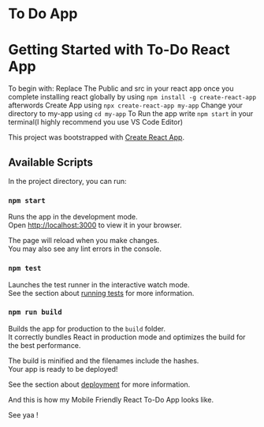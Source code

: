 # To Do App

# Getting Started with To-Do React App

To begin with:
Replace The Public and src in your react app once you complete installing react globally by using 
`npm install -g create-react-app` afterwords Create App using `npx create-react-app my-app`
Change your directory to my-app using `cd my-app`
To Run the app write `npm start` in your terminal(I highly recommend  you use VS Code Editor)



This project was bootstrapped with [Create React App](https://github.com/facebook/create-react-app).

## Available Scripts

In the project directory, you can run:

### `npm start`

Runs the app in the development mode.\
Open [http://localhost:3000](http://localhost:3000) to view it in your browser.

The page will reload when you make changes.\
You may also see any lint errors in the console.

### `npm test`

Launches the test runner in the interactive watch mode.\
See the section about [running tests](https://facebook.github.io/create-react-app/docs/running-tests) for more information.

### `npm run build`

Builds the app for production to the `build` folder.\
It correctly bundles React in production mode and optimizes the build for the best performance.

The build is minified and the filenames include the hashes.\
Your app is ready to be deployed!

See the section about [deployment](https://facebook.github.io/create-react-app/docs/deployment) for more information.

And this is how my Mobile Friendly React To-Do App looks like.

See yaa !


